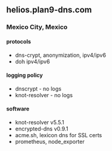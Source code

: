 ## helios.plan9-dns.com
### Mexico City, Mexico

#### protocols
- dns-crypt, anonymization, ipv4/ipv6
- doh ipv4/ipv6

#### logging policy
- dnscrypt - no logs
- knot-resolver - no logs

#### software
- knot-resolver v5.5.1
- encrypted-dns v0.9.1
- acme.sh, lexicon dns for SSL certs
- prometheus, node_exporter
